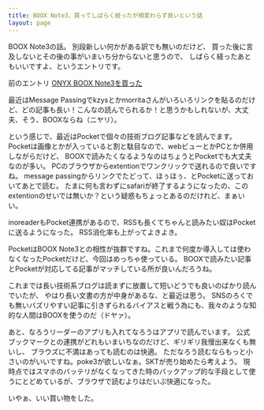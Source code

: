```yaml
---
title: BOOX Note3、買ってしばらく経ったが相変わらず良いという話
layout: page
---
```

BOOX Note3の話。
別段新しい何かがある訳でも無いのだけど、
買った後に言及しないとその後の事がいまいち分からないと思うので、
しばらく経ったあともいいですよ、というエントリです。

前のエントリ [ONYX BOOX Note3を買った](https://karino2.github.io/2020/12/10/boox_note3.html)

最近はMessage Passingでkzysとかmorritaさんがいろいろリンクを貼るのだけど、どの記事も長い！こんなの読んでられるか！と思うかもしれないが、大丈夫、そう、BOOXならね（ニヤリ）。

という感じで、最近はPocketで個々の技術ブログ記事などを読んでます。
Pocketは画像とかが入っていると割と駄目なので、webビューとかPCとか併用しながらだけど、
BOOXで読みたくなるようなのはちょうとPocketでも大丈夫なのが多い。
PCのブラウザからextentionでワンクリックで送れるので良いですね。
message passingからリンクでたどって、ほぅほぅ、とPocketに送っておいてあとで読む。
たまに何も言わずにsafariが終了するようになったの、このextentionのせいでは無いか？という疑惑もちょっとあるのだけれど、まぁいい。

inoreaderもPocket連携があるので、RSSも長くてちゃんと読みたい奴はPocketに送るようになった。
RSS消化率も上がってよきよき。

PocketはBOOX Note3との相性が抜群ですね。これまで何度か導入しては使わなくなったPocketだけど、今回はめっちゃ使っている。
BOOXで読みたい記事とPocketが対応してる記事がマッチしている所が良いんだろうね。

これまでは長い技術系ブログは読まずに放置して短いどうでも良いのばかり読んでいたが、
やはり長い文書の方が中身があるな、と最近は思う。
SNSのろくでも無いバズリやすい記事に引きずられるバイアスと戦う為にも、我々のような知的な人間はBOOXを使うのだ（ドヤァ）。

あと、なろうリーダーのアプリも入れてなろうはアプリで読んでいます。
公式ブックマークとの連携がどれもいまいちなのだけど、ギリギリ我慢出来なくも無いし、
ブラウズに不満はあっても読むのは快適。
ただなろう読むならもっと小さいのがいいですね。poke3が欲しいなぁ。SKTが売り始めたら考えよう。
現時点ではスマホのバッテリがなくなってきた時のバックアップ的な手段として使うにとどめているが、ブラウザで読むよりはだいぶ快適になった。

いやぁ、いい買い物をした。